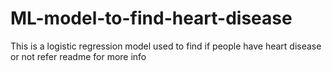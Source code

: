 # ML-model-to-find-heart-disease
This is a logistic regression model used to find if people have heart disease or not refer readme for more info
